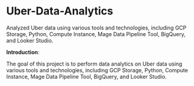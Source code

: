 # Uber-Data-Analytics
Analyzed Uber data using various tools and technologies, including GCP Storage, Python, Compute Instance, Mage Data Pipeline Tool, BigQuery, and Looker Studio. 

**Introduction**:

The goal of this project is to perform data analytics on Uber data using various tools and technologies, including GCP Storage, Python, Compute Instance, Mage Data Pipeline Tool, BigQuery, and Looker Studio.

